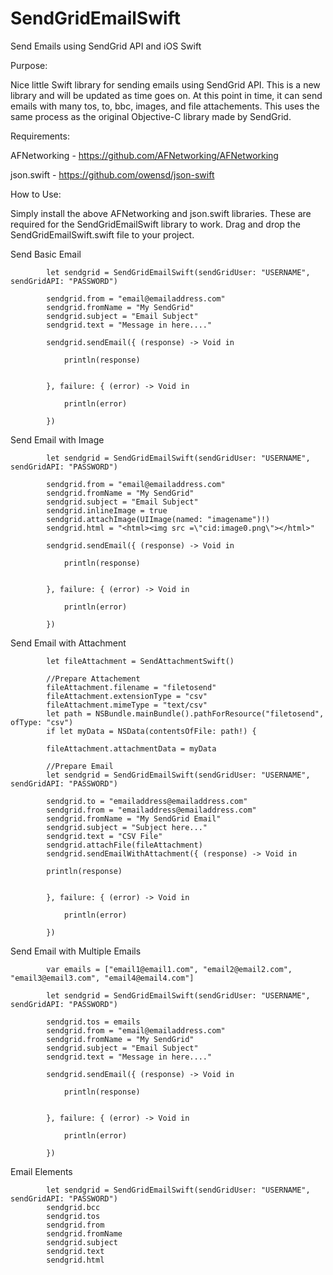 # SendGridEmailSwift
Send Emails using SendGrid API and iOS Swift

Purpose:

Nice little Swift library for sending emails using SendGrid API. This is a new library and will be updated as time goes on. At this point in time, it can send emails with many tos, to, bbc, images, and file attachements. This uses the same process as the original Objective-C library made by SendGrid.

Requirements:

AFNetworking - https://github.com/AFNetworking/AFNetworking

json.swift - https://github.com/owensd/json-swift

How to Use:

Simply install the above AFNetworking and json.swift libraries. These are required for the SendGridEmailSwift library to work. Drag and drop the SendGridEmailSwift.swift file to your project.


Send Basic Email

			let sendgrid = SendGridEmailSwift(sendGridUser: "USERNAME", sendGridAPI: "PASSWORD")
         
            sendgrid.from = "email@emailaddress.com"
            sendgrid.fromName = "My SendGrid"
            sendgrid.subject = "Email Subject"
            sendgrid.text = "Message in here...."
            
            sendgrid.sendEmail({ (response) -> Void in
                
                println(response)
          
                
            }, failure: { (error) -> Void in
                
                println(error)
                
            })

Send Email with Image

			let sendgrid = SendGridEmailSwift(sendGridUser: "USERNAME", sendGridAPI: "PASSWORD")
         
            sendgrid.from = "email@emailaddress.com"
            sendgrid.fromName = "My SendGrid"
            sendgrid.subject = "Email Subject"
            sendgrid.inlineImage = true
            sendgrid.attachImage(UIImage(named: "imagename")!)
            sendgrid.html = "<html><img src =\"cid:image0.png\"></html>"
            
            sendgrid.sendEmail({ (response) -> Void in
                
                println(response)
          
                
            }, failure: { (error) -> Void in
                
                println(error)
                
            })

Send Email with Attachment
			
			let fileAttachment = SendAttachmentSwift()
        
            //Prepare Attachement
            fileAttachment.filename = "filetosend"
            fileAttachment.extensionType = "csv"
            fileAttachment.mimeType = "text/csv"
            let path = NSBundle.mainBundle().pathForResource("filetosend", ofType: "csv")
            if let myData = NSData(contentsOfFile: path!) {
            
            fileAttachment.attachmentData = myData          

        	//Prepare Email
       		let sendgrid = SendGridEmailSwift(sendGridUser: "USERNAME", sendGridAPI: "PASSWORD")
        
       		sendgrid.to = "emailaddress@emailaddress.com"
          	sendgrid.from = "emailaddress@emailaddress.com"
        	sendgrid.fromName = "My SendGrid Email"
            sendgrid.subject = "Subject here..."
        	sendgrid.text = "CSV File"
        	sendgrid.attachFile(fileAttachment)
        	sendgrid.sendEmailWithAttachment({ (response) -> Void in
            
            println(response)
            
            
            }, failure: { (error) -> Void in
                
                println(error)
               
       		})


Send Email with Multiple Emails

			var emails = ["email1@email1.com", "email2@email2.com", "email3@email3.com", "email4@email4.com"]

			let sendgrid = SendGridEmailSwift(sendGridUser: "USERNAME", sendGridAPI: "PASSWORD")
            
            sendgrid.tos = emails
            sendgrid.from = "email@emailaddress.com"
            sendgrid.fromName = "My SendGrid"
            sendgrid.subject = "Email Subject"
            sendgrid.text = "Message in here...."
            
            sendgrid.sendEmail({ (response) -> Void in
                
                println(response)
          
                
            }, failure: { (error) -> Void in
                
                println(error)
                
            })


Email Elements 
			
			let sendgrid = SendGridEmailSwift(sendGridUser: "USERNAME", sendGridAPI: "PASSWORD")
			sendgrid.bcc
			sendgrid.tos
            sendgrid.from
            sendgrid.fromName
            sendgrid.subject
            sendgrid.text
            sendgrid.html

        

